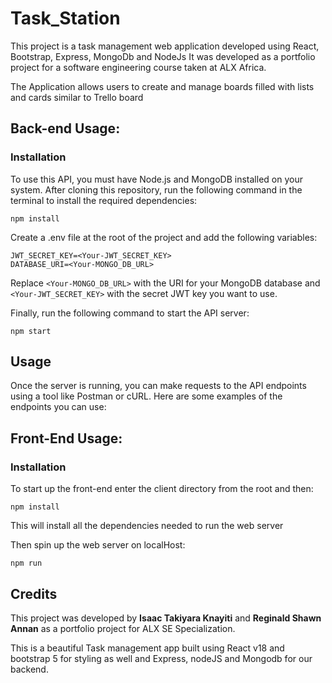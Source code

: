 # Task_Station
This project is a task management web application developed using React, Bootstrap, Express, MongoDb and NodeJs
It was developed as a portfolio project for a software engineering course taken at ALX Africa.

The Application allows users to create and manage boards filled with lists and cards similar to Trello board

## Back-end Usage:

### Installation
To use this API, you must have Node.js and MongoDB installed on your system. After cloning this repository, run the following command in the terminal to install the required dependencies:

```
npm install
```

Create a .env file at the root of the project and add the following variables:
```
JWT_SECRET_KEY=<Your-JWT_SECRET_KEY>
DATABASE_URI=<Your-MONGO_DB_URL>
```

Replace `<Your-MONGO_DB_URL>` with the URI for your MongoDB database and `<Your-JWT_SECRET_KEY>` with the secret JWT key you want to use.

Finally, run the following command to start the API server:
```
npm start
```
## Usage
Once the server is running, you can make requests to the API endpoints using a tool like Postman or cURL. Here are some examples of the endpoints you can use:


## Front-End Usage:

### Installation
To start up the front-end enter the client directory from the root and then:

```
npm install
```
This will install all the dependencies needed to run the web server


Then spin up the web server on localHost:
```
npm run 
```
 

## Credits
This project was developed by **Isaac Takiyara Knayiti** and **Reginald Shawn Annan** as a portfolio project for ALX SE Specialization.

This is a beautiful Task management app built using React v18 and bootstrap 5 for styling as well and Express, nodeJS and Mongodb for our backend.


